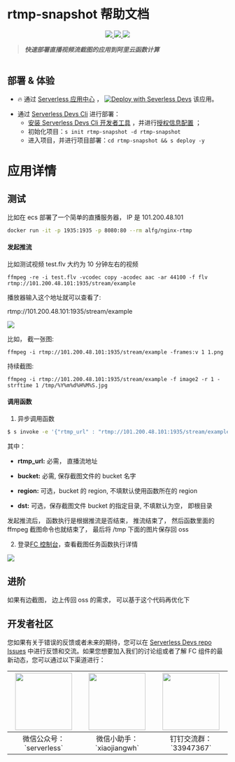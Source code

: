 # rtmp-snapshot 帮助文档

<p align="center" class="flex justify-center">
    <a href="https://www.serverless-devs.com" class="ml-1">
    <img src="http://editor.devsapp.cn/icon?package=rtmp-snapshot&type=packageType">
  </a>
  <a href="http://www.devsapp.cn/details.html?name=rtmp-snapshot" class="ml-1">
    <img src="http://editor.devsapp.cn/icon?package=rtmp-snapshot&type=packageVersion">
  </a>
  <a href="http://www.devsapp.cn/details.html?name=rtmp-snapshot" class="ml-1">
    <img src="http://editor.devsapp.cn/icon?package=rtmp-snapshot&type=packageDownload">
  </a>
</p>

<description>

> ***快速部署直播视频流截图的应用到阿里云函数计算***

</description>

<table>



</table>

<codepre id="codepre">

</codepre>

<deploy>

## 部署 & 体验

<appcenter>

- :fire: 通过 [Serverless 应用中心](https://fcnext.console.aliyun.com/applications/create?template=rtmp-snapshot) ，
[![Deploy with Severless Devs](https://img.alicdn.com/imgextra/i1/O1CN01w5RFbX1v45s8TIXPz_!!6000000006118-55-tps-95-28.svg)](https://fcnext.console.aliyun.com/applications/create?template=rtmp-snapshot)  该应用。 

</appcenter>

- 通过 [Serverless Devs Cli](https://www.serverless-devs.com/serverless-devs/install) 进行部署：
    - [安装 Serverless Devs Cli 开发者工具](https://www.serverless-devs.com/serverless-devs/install) ，并进行[授权信息配置](https://www.serverless-devs.com/fc/config) ；
    - 初始化项目：`s init rtmp-snapshot -d rtmp-snapshot`   
    - 进入项目，并进行项目部署：`cd rtmp-snapshot && s deploy -y`

</deploy>

<appdetail id="flushContent">

# 应用详情

## 测试

比如在 ecs 部署了一个简单的直播服务器， IP 是 101.200.48.101

```bash
docker run -it -p 1935:1935 -p 8080:80 --rm alfg/nginx-rtmp
```

#### 发起推流

比如测试视频 test.flv 大约为 10 分钟左右的视频

```
ffmpeg -re -i test.flv -vcodec copy -acodec aac -ar 44100 -f flv rtmp://101.200.48.101:1935/stream/example
```

播放器输入这个地址就可以查看了:

rtmp://101.200.48.101:1935/stream/example

![](https://img.alicdn.com/tfs/TB1hwoLpZVl614jSZKPXXaGjpXa-1040-876.png)

比如， 截一张图:

```
ffmpeg -i rtmp://101.200.48.101:1935/stream/example -frames:v 1 1.png
```

持续截图:

```
ffmpeg -i rtmp://101.200.48.101:1935/stream/example -f image2 -r 1 -strftime 1 /tmp/%Y%m%d%H%M%S.jpg
```

#### 调用函数

1. 异步调用函数

```bash
$ s invoke -e '{"rtmp_url" : "rtmp://101.200.48.101:1935/stream/example", "bucket":"my-bucket", "region":"cn-hangzhou", "dst":"dst"}' --invocation-type async
```

其中：

- **rtmp_url:** 必需， 直播流地址

- **bucket:** 必需, 保存截图文件的 bucket 名字

- **region:** 可选，bucket 的 region, 不填默认使用函数所在的 region

- **dst:** 可选，保存截图文件 bucket 的指定目录, 不填默认为空， 即根目录

发起推流后， 函数执行是根据推流是否结束， 推流结束了， 然后函数里面的 ffmpeg 截图命令也就结束了， 最后将 /tmp 下面的图片保存回 oss


2. 登录[FC 控制台](https://fcnext.console.aliyun.com/)，查看截图任务函数执行详情

![](https://img.alicdn.com/imgextra/i4/O1CN018E0DCi1X7FqlDnPSO_!!6000000002876-2-tps-1894-491.png)

## 进阶

如果有边截图， 边上传回 oss 的需求， 可以基于这个代码再优化下


</appdetail>

<devgroup>

## 开发者社区

您如果有关于错误的反馈或者未来的期待，您可以在 [Serverless Devs repo Issues](https://github.com/serverless-devs/serverless-devs/issues) 中进行反馈和交流。如果您想要加入我们的讨论组或者了解 FC 组件的最新动态，您可以通过以下渠道进行：

<p align="center">

| <img src="https://serverless-article-picture.oss-cn-hangzhou.aliyuncs.com/1635407298906_20211028074819117230.png" width="130px" > | <img src="https://serverless-article-picture.oss-cn-hangzhou.aliyuncs.com/1635407044136_20211028074404326599.png" width="130px" > | <img src="https://serverless-article-picture.oss-cn-hangzhou.aliyuncs.com/1635407252200_20211028074732517533.png" width="130px" > |
|--- | --- | --- |
| <center>微信公众号：\`serverless\`</center> | <center>微信小助手：\`xiaojiangwh\`</center> | <center>钉钉交流群：\`33947367\`</center> | 

</p>

</devgroup>